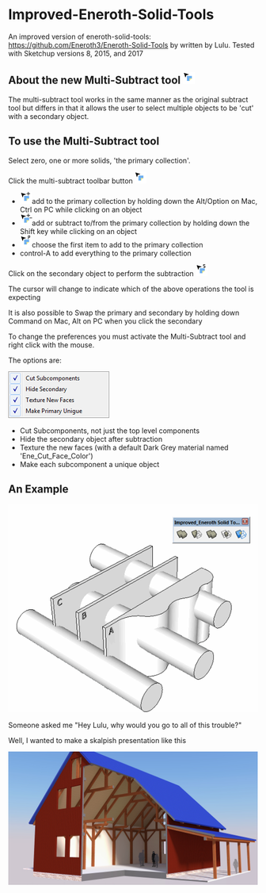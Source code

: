 # Improved-Eneroth-Solid-Tools
An improved version of eneroth-solid-tools: https://github.com/Eneroth3/Eneroth-Solid-Tools by written by Lulu. Tested with Sketchup versions 8, 2015, and 2017

## About the new Multi-Subtract tool ![Alt text](src/imp_ene_solids/images/cursor_multisub.png?raw=true "Title")
The multi-subtract tool works in the same manner as the original subtract tool but differs in that it allows the user to select multiple objects to be 'cut' with a secondary object.

## To use the Multi-Subtract tool
Select zero, one or more solids,  'the primary collection'.
 
Click the multi-subtract toolbar button ![Alt text](src/imp_ene_solids/images/cursor_multisub.png?raw=true "Title")
 - ![Alt text](src/imp_ene_solids/images/cursor_multisub_plus.png?raw=true "Title")add to the primary collection by holding down the Alt/Option on Mac, Ctrl on PC while clicking on an object
 - ![Alt text](src/imp_ene_solids/images/cursor_multisub_plus_minus.png?raw=true "Title")add or subtract to/from the primary collection by holding down the Shift key while clicking on an object
 - ![Alt text](src/imp_ene_solids/images/cursor_multisub_primary.png?raw=true "Title")choose the first item to add to the primary collection
 - control-A to add everything to the primary collection
 
Click on the secondary object to perform the subtraction ![Alt text](src/imp_ene_solids/images/cursor_multisub_secondary.png?raw=true "Title")

The cursor will change to indicate which of the above operations the tool is expecting

It is also possible to Swap the primary and secondary by holding down Command on Mac, Alt on PC when you click the secondary
 
To change the preferences you must activate the Multi-Subtract tool and right click with the mouse.

The options are:

![Alt text](src/imp_ene_solids/images/example_options2.png?raw=true "Title")

 - Cut Subcomponents, not just the top level components
 - Hide the secondary object after subtraction
 - Texture the new faces (with a default Dark Grey material named 'Ene_Cut_Face_Color')
 - Make each subcomponent a unique object
 
 ## An Example
  ![Alt text](src/imp_ene_solids/images/demo.gif?raw=true "Title")
  
 
 
 
Someone asked me "Hey Lulu, why would you go to all of this trouble?"
 
 Well, I wanted to make a skalpish presentation like this
 
 
  ![Alt text](src/imp_ene_solids/images/timber_slice.jpg?raw=true "Title")

 
